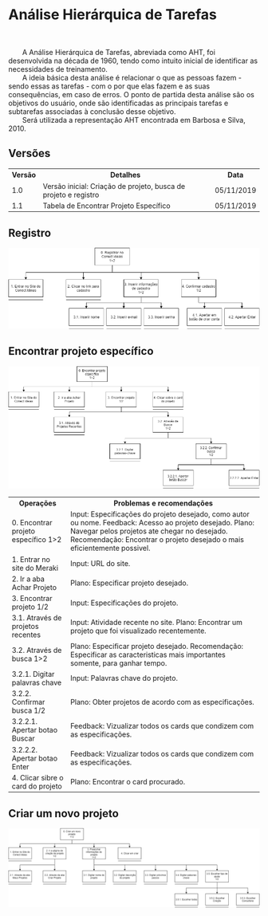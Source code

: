 # Análise Hierárquica de Tarefas
<div class="line"></div>
<br>
<p text-align="justify">&emsp;&emsp;A Análise Hierárquica de Tarefas, abreviada como AHT, foi desenvolvida na década de 1960, tendo como intuito inicial de identificar as necessidades de treinamento.
<br>
&emsp;&emsp;A ideia básica desta análise é relacionar o que as pessoas fazem - sendo essas as tarefas - com o por que elas fazem e as suas consequências, em caso de erros.  O ponto de partida desta análise são os objetivos do usuário, onde são identificadas as principais tarefas e subtarefas associadas à conclusão desse objetivo.
<br>
&emsp;&emsp;Será utilizada a representação AHT encontrada em Barbosa e Silva, 2010.</p>

## Versões

<table class="versions">
	<tr>
		<th class="version_header">Versão</th>
		<th>Detalhes</th>
		<th>Data</th>
	</tr>
	<tr>
		<td>1.0</td>
		<td>Versão inicial: Criação de projeto, busca de projeto e registro</td>
		<td>05/11/2019</td>
	</tr>
	<tr>
		<td>1.1</td>
		<td>Tabela de Encontrar Projeto Específico</td>
		<td>05/11/2019</td>
	</tr>	
</table>

## Registro
<img src="../assets/aht/Registro.png">
<br>

## Encontrar projeto específico
<img src="../assets/aht/AcharProjeto.png">
<br>

<table class="tarefa">
	<tr>
		<th class="tarefa_header">Operações</th>
		<th>Problemas e recomendações</th>
	</tr>
	<tr>
		<td>0. Encontrar projeto específico 1>2</td>
		<td>Input: Especificações do projeto desejado, como autor ou nome.
		Feedback: Acesso ao projeto desejado.
		Plano: Navegar pelos projetos ate chegar no desejado.
		Recomendação: Encontrar o projeto desejado o mais eficientemente possivel.</td>
	</tr>	
	<tr>
		<td>1. Entrar no site do Meraki</td>
		<td>Input: URL do site.</td>
	</tr>	
	<tr>
		<td>2. Ir a aba Achar Projeto</td>
		<td>Plano: Especificar projeto desejado.</td>
	</tr>	
	<tr>
		<td>3. Encontrar projeto 1/2</td>
		<td>Input: Especificações do projeto.</td>
	</tr>	
	<tr>
		<td>3.1. Através de projetos recentes</td>
		<td>Input: Atividade recente no site.
		Plano: Encontrar um projeto que foi visualizado recentemente.</td>
	</tr>	
	<tr>
		<td>3.2. Através de busca 1>2</td>
		<td>Plano: Especificar projeto desejado.
		Recomendação: Especificar as caracteristicas mais importantes somente, para ganhar tempo.</td>
	</tr>	
	<tr>
		<td>3.2.1. Digitar palavras chave</td>
		<td>Input: Palavras chave do projeto.</td>
	</tr>	
	<tr>
		<td>3.2.2. Confirmar busca 1/2</td>
		<td>Plano: Obter projetos de acordo com as especificações.</td>
	</tr>	
	<tr>
		<td>3.2.2.1. Apertar botao Buscar</td>
		<td>Feedback: Vizualizar todos os cards que condizem com as especificações.</td>
	</tr>	
	<tr>
		<td>3.2.2.2. Apertar botao Enter</td>
		<td>Feedback: Vizualizar todos os cards que condizem com as especificações.</td>
	</tr>	
	<tr>
		<td>4. Clicar sibre o card do projeto</td>
		<td>Plano: Encontrar o card procurado.</td>
	</tr>	
</table>

## Criar um novo projeto
<img src="../assets/aht/CriarProjeto.png">

